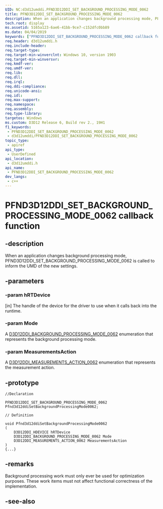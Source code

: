 ```yaml
---
UID: NC:d3d12umddi.PFND3D12DDI_SET_BACKGROUND_PROCESSING_MODE_0062
title: PFND3D12DDI_SET_BACKGROUND_PROCESSING_MODE_0062
description: When an application changes background processing mode, PFND3D12DDI_SET_BACKGROUND_PROCESSING_MODE_0062 is called to inform the UMD of the new settings.
tech.root: display
ms.assetid: 5165a123-6ae6-41bb-9ce7-c152dfc0bb89
ms.date: 04/04/2019
keywords: ["PFND3D12DDI_SET_BACKGROUND_PROCESSING_MODE_0062 callback function"]
req.header: d3d12umddi.h
req.include-header: 
req.target-type: 
req.target-min-winverclnt: Windows 10, version 1903
req.target-min-winversvr: 
req.kmdf-ver: 
req.umdf-ver: 
req.lib: 
req.dll: 
req.irql: 
req.ddi-compliance: 
req.unicode-ansi: 
req.idl: 
req.max-support: 
req.namespace: 
req.assembly: 
req.type-library: 
targetos: Windows
ms.custom: D3D12 Release 6, Build rev 2., 19H1
f1_keywords:
 - PFND3D12DDI_SET_BACKGROUND_PROCESSING_MODE_0062
 - d3d12umddi/PFND3D12DDI_SET_BACKGROUND_PROCESSING_MODE_0062
topic_type:
 - apiref
api_type:
 - UserDefined
api_location:
 - d3d12umddi.h
api_name:
 - PFND3D12DDI_SET_BACKGROUND_PROCESSING_MODE_0062
dev_langs:
 - c++
---
```


# PFND3D12DDI_SET_BACKGROUND_PROCESSING_MODE_0062 callback function


## -description

When an application changes background processing mode, PFND3D12DDI_SET_BACKGROUND_PROCESSING_MODE_0062 is called to inform the UMD of the new settings.

## -parameters

### -param hRTDevice

[in] The handle of the device for the driver to use when it calls back into the runtime.

### -param Mode

A [D3D12DDI_BACKGROUND_PROCESSING_MODE_0062](ne-d3d12umddi-d3d12ddi_background_processing_mode_0062.md) enumeration that represents the background processing mode.

### -param MeasurementsAction

A [D3D12DDI_MEASUREMENTS_ACTION_0062](ne-d3d12umddi-d3d12ddi_measurements_action_0062.md) enumeration that represents the measurement action.

## -prototype

```
//Declaration

PFND3D12DDI_SET_BACKGROUND_PROCESSING_MODE_0062 Pfnd3d12ddiSetBackgroundProcessingMode0062; 

// Definition

void Pfnd3d12ddiSetBackgroundProcessingMode0062 
(
	D3D12DDI_HDEVICE hRTDevice
	D3D12DDI_BACKGROUND_PROCESSING_MODE_0062 Mode
	D3D12DDI_MEASUREMENTS_ACTION_0062 MeasurementsAction
)
{...}

```

## -remarks

Background processing work must only ever be used for optimization purposes. These work items must not affect functional correctness of the implementation.

## -see-also

